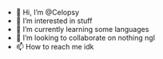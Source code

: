 - 👋 Hi, I’m @Celopsy
- 👀 I’m interested in stuff
- 🌱 I’m currently learning some languages
- 💞️ I’m looking to collaborate on nothing ngl
- 📫 How to reach me idk

<!---
Celopsy/Celopsy is a ✨ special ✨ repository because its `README.md` (this file) appears on your GitHub profile.
You can click the Preview link to take a look at your changes.
--->
